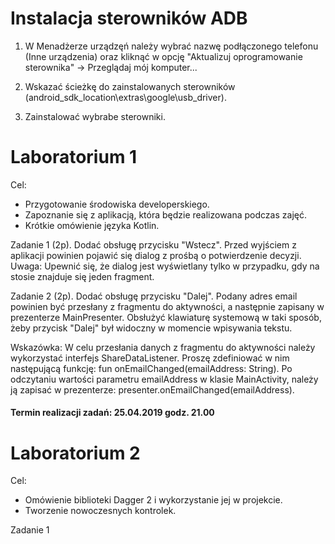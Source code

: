 # Instalacja sterowników ADB

1. W Menadżerze urządzęń należy wybrać nazwę podłączonego telefonu<br/> (Inne urządzenia) oraz kliknąć w opcję "Aktualizuj oprogramowanie sterownika" -> Przeglądaj mój komputer...

2. Wskazać ścieżkę do zainstalowanych sterowników (android_sdk_location\extras\google\usb_driver).

3. Zainstalować wybrabe sterowniki.


# Laboratorium 1

Cel: 

- Przygotowanie środowiska developerskiego.
- Zapoznanie się z aplikacją, która będzie realizowana podczas zajęć. 
- Krótkie omówienie języka Kotlin.

Zadanie 1 (2p). Dodać obsługę przycisku "Wstecz". Przed wyjściem z aplikacji powinien pojawić się dialog z prośbą o potwierdzenie decyzji. Uwaga: Upewnić się, że dialog jest wyświetlany tylko w przypadku, gdy na stosie znajduje się jeden fragment.

Zadanie 2 (2p). Dodać obsługę przycisku "Dalej". Podany adres email powinien być przesłany z fragmentu do aktywności, a następnie zapisany w prezenterze MainPresenter. Obsłużyć klawiaturę systemową w taki sposób, żeby przycisk "Dalej" był widoczny w momencie wpisywania tekstu.

Wskazówka: W celu przesłania danych z fragmentu do aktywności należy wykorzystać interfejs ShareDataListener. Proszę zdefiniować w nim następującą funkcję: fun onEmailChanged(emailAddress: String). Po odczytaniu wartości parametru emailAddress w klasie MainActivity, należy ją zapisać w prezenterze: presenter.onEmailChanged(emailAddress). 

#### Termin realizacji zadań: 25.04.2019 godz. 21.00


# Laboratorium 2

Cel:

- Omówienie biblioteki Dagger 2 i wykorzystanie jej w projekcie.
- Tworzenie nowoczesnych kontrolek.

Zadanie 1 
